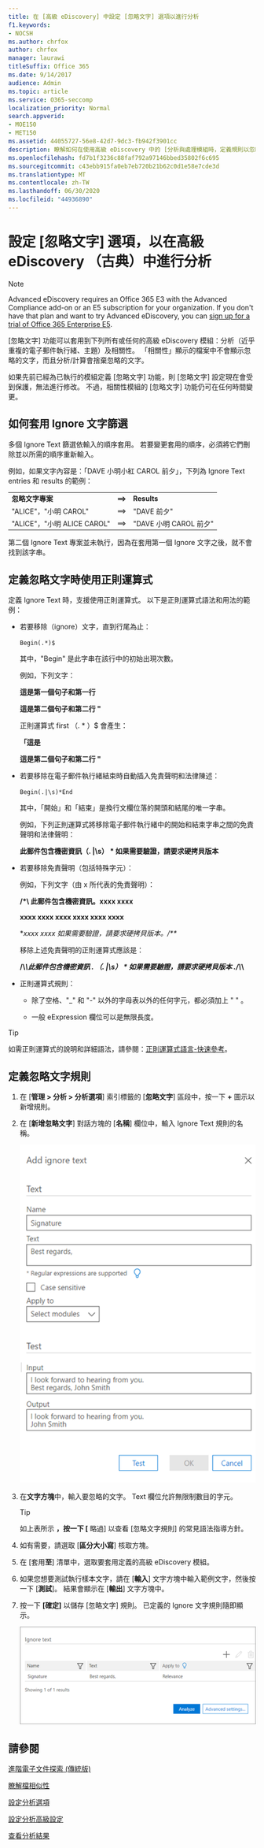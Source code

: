 ```yaml
---
title: 在 [高級 eDiscovery] 中設定 [忽略文字] 選項以進行分析
f1.keywords:
- NOCSH
ms.author: chrfox
author: chrfox
manager: laurawi
titleSuffix: Office 365
ms.date: 9/14/2017
audience: Admin
ms.topic: article
ms.service: O365-seccomp
localization_priority: Normal
search.appverid:
- MOE150
- MET150
ms.assetid: 44055727-56e8-42d7-9dc3-fb942f3901cc
description: 瞭解如何在使用高級 eDiscovery 中的 [分析與處理模組時，定義規則以忽略特定文字]。
ms.openlocfilehash: fd7b1f3236c88faf792a97146bbed35802f6c695
ms.sourcegitcommit: c43ebb915fa0eb7eb720b21b62c0d1e58e7cde3d
ms.translationtype: MT
ms.contentlocale: zh-TW
ms.lasthandoff: 06/30/2020
ms.locfileid: "44936890"
---
```

# <a name="set-ignore-text-option-for-analyze-in-advanced-ediscovery-classic"></a>設定 [忽略文字] 選項，以在高級 eDiscovery （古典）中進行分析

> [!NOTE]
> Advanced eDiscovery requires an Office 365 E3 with the Advanced Compliance add-on or an E5 subscription for your organization. If you don't have that plan and want to try Advanced eDiscovery, you can [sign up for a trial of Office 365 Enterprise E5](https://go.microsoft.com/fwlink/p/?LinkID=698279). 
  
[忽略文字] 功能可以套用到下列所有或任何的高級 eDiscovery 模組：分析（近乎重複的電子郵件執行緒、主題）及相關性。 「相關性」顯示的檔案中不會顯示忽略的文字，而且分析/計算會捨棄忽略的文字。
  
如果先前已經為已執行的模組定義 [忽略文字] 功能，則 [忽略文字] 設定現在會受到保護，無法進行修改。 不過，相關性模組的 [忽略文字] 功能仍可在任何時間變更。
  
## <a name="how-ignore-text-filters-are-applied"></a>如何套用 Ignore 文字篩選

多個 Ignore Text 篩選依輸入的順序套用。 若要變更套用的順序，必須將它們刪除並以所需的順序重新輸入。
  
例如，如果文字內容是：「DAVE 小明小紅 CAROL 前夕」，下列為 Ignore Text entries 和 results 的範例：
  
||||
|:-----|:-----|:-----|
|**忽略文字專案** <br/> |**==\>** <br/> |**Results** <br/> |
|"ALICE"，"小明 CAROL"  <br/> |==\>  <br/> |"DAVE 前夕"  <br/> |
|"ALICE"，"小明 ALICE CAROL"  <br/> |==\>  <br/> |"DAVE 小明 CAROL 前夕"  <br/> |
   
第二個 Ignore Text 專案並未執行，因為在套用第一個 Ignore 文字之後，就不會找到該字串。
  
## <a name="use-regular-expressions-when-defining-ignore-text"></a>定義忽略文字時使用正則運算式

定義 Ignore Text 時，支援使用正則運算式。 以下是正則運算式語法和用法的範例：
  
- 若要移除（ignore）文字，直到行尾為止：
    
     `Begin(.*)$`
    
    其中，"Begin" 是此字串在該行中的初始出現次數。
    
    例如，下列文字：
    
    **這是第一個句子和第一行**
    
    **這是第二個句子和第二行 "**
    
    正則運算式 first （. \* ）$ 會產生：
    
    **「這是**
    
    **這是第二個句子和第二行 "**
    
- 若要移除在電子郵件執行緒結束時自動插入免責聲明和法律陳述：
    
     `Begin(.|\s)*End`
    
    其中，「開始」和「結束」是換行文欄位落的開頭和結尾的唯一字串。 
    
    例如，下列正則運算式將移除電子郵件執行緒中的開始和結束字串之間的免責聲明和法律聲明：
    
    **此郵件包含機密資訊（. |\s） \* 如果需要驗證，請要求硬拷貝版本**
    
- 若要移除免責聲明（包括特殊字元）： 
    
    例如，下列文字（由 x 所代表的免責聲明）： 
    
    **/\*\ 此郵件包含機密資訊。xxxx xxxx**
    
    **xxxx xxxx xxxx xxxx xxxx xxxx**
    
    **xxxx xxxx 如果需要驗證，請要求硬拷貝版本。/\*\**
    
    移除上述免責聲明的正則運算式應該是： 
    
    **\/\\*\\此郵件包含機密資訊 \. （. |\s） \* 如果需要驗證，請要求硬拷貝版本 \.\/\\*\\**
    
- 正則運算式規則：
    
  - 除了空格、"_" 和 "-" 以外的字母表以外的任何字元，都必須加上 " \" 。
    
  - 一般 eExpression 欄位可以是無限長度。
    
> [!TIP]
> 如需正則運算式的說明和詳細語法，請參閱：[正則運算式語言-快速參考](https://msdn.microsoft.com/library/az24scfc%28v=vs.110%29.aspx)。 
  
## <a name="define-ignore-text-rule"></a>定義忽略文字規則

1. 在 [**管理 \> 分析 \> 分析選項**] 索引標籤的 [**忽略文字**] 區段中，按一下 **+** 圖示以新增規則。 
    
2. 在 [**新增忽略文字**] 對話方塊的 [**名稱**] 欄位中，輸入 Ignore Text 規則的名稱。 
    
    ![加入略過的文字](../media/98e5129b-2667-4692-86fa-2d0117187a7f.png)
  
3. 在**文字方塊**中，輸入要忽略的文字。 Text 欄位允許無限制數目的字元。 
    
    > [!TIP]
    > 如上表所示 **，按一下 [** 略過] 以查看 [忽略文字規則] 的常見語法指導方針。 
  
4. 如有需要，請選取 [**區分大小寫**] 核取方塊。 
    
5. 在 [套用**至**] 清單中，選取要套用定義的高級 eDiscovery 模組。 
    
6. 如果您想要測試執行樣本文字，請在 [**輸入**] 文字方塊中輸入範例文字，然後按一下 [**測試**]。 結果會顯示在 [**輸出**] 文字方塊中。 
    
7. 按一下 **[確定]** 以儲存 [忽略文字] 規則。 已定義的 Ignore 文字規則隨即顯示。 
    
    ![設定忽略文字名稱](../media/3a788ac3-4a1c-46c9-89bd-7ff32d68ce23.png)
  
## <a name="see-also"></a>請參閱

[進階電子文件探索 (傳統版)](office-365-advanced-ediscovery.md)
  
[瞭解檔相似性](understand-document-similarity-in-advanced-ediscovery.md)
  
[設定分析選項](set-analyze-options-in-advanced-ediscovery.md)
  
[設定分析高級設定](set-analyze-advanced-settings-in-advanced-ediscovery.md)
  
[查看分析結果](view-analyze-results-in-advanced-ediscovery.md)

